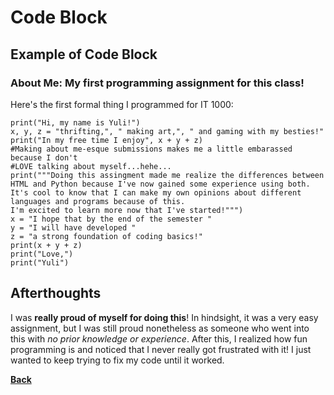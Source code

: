 # Code Block
## Example of Code Block
### About Me: My first programming assignment for this class!
Here's the first formal thing I programmed for IT 1000:

    print("Hi, my name is Yuli!")
    x, y, z = "thrifting,", " making art,", " and gaming with my besties!"
    print("In my free time I enjoy", x + y + z)
    #Making about me-esque submissions makes me a little embarassed because I don't
    #LOVE talking about myself...hehe...
    print("""Doing this assingment made me realize the differences between HTML and Python because I've now gained some experience using both.
    It's cool to know that I can make my own opinions about different languages and programs because of this.
    I'm excited to learn more now that I've started!""")
    x = "I hope that by the end of the semester "
    y = "I will have developed "
    z = "a strong foundation of coding basics!"
    print(x + y + z)
    print("Love,")
    print("Yuli")
    
## Afterthoughts
I was **really proud of myself for doing this**! In hindsight, it was a very easy assignment, but I was still proud nonetheless as someone who went into this with _no prior knowledge or experience_. After this, I realized how fun programming is and noticed that I never really got frustrated with it! I just wanted to keep trying to fix my code until it worked.

**[Back](WhoIAm.md)**
